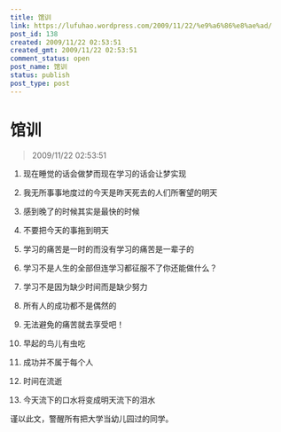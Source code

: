 ```yaml
---
title: 馆训
link: https://lufuhao.wordpress.com/2009/11/22/%e9%a6%86%e8%ae%ad/
post_id: 138
created: 2009/11/22 02:53:51
created_gmt: 2009/11/22 02:53:51
comment_status: open
post_name: 馆训
status: publish
post_type: post
---
```


# 馆训

> 2009/11/22 02:53:51

 

1. 现在睡觉的话会做梦而现在学习的话会让梦实现

2. 我无所事事地度过的今天是昨天死去的人们所奢望的明天

3. 感到晚了的时候其实是最快的时候

4. 不要把今天的事拖到明天

5. 学习的痛苦是一时的而没有学习的痛苦是一辈子的

6. 学习不是人生的全部但连学习都征服不了你还能做什么？

7. 学习不是因为缺少时间而是缺少努力

8. 所有人的成功都不是偶然的

9. 无法避免的痛苦就去享受吧！

10. 早起的鸟儿有虫吃

11. 成功并不属于每个人

12. 时间在流逝

13. 今天流下的口水将变成明天流下的泪水

 

谨以此文，警醒所有把大学当幼儿园过的同学。
